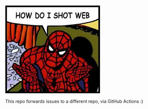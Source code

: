 ![How do I shot issues from one repo to another?](lol.jpg)

This repo forwards issues to a different repo, via GitHub Actions :)